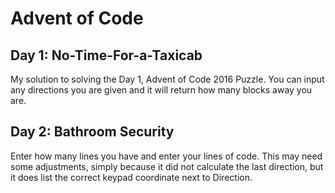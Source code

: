 # Advent of Code 
## Day 1: No-Time-For-a-Taxicab
My solution to solving the Day 1, Advent of Code 2016 Puzzle. You can input any directions you are given and it will return how many blocks away you are.

## Day 2: Bathroom Security
Enter how many lines you have and enter your lines of code. This may need some adjustments, simply because it did not calculate the last direction, but it does list the correct keypad coordinate next to Direction.
